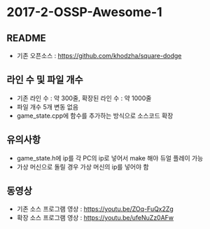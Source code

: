 # 2017-2-OSSP-Awesome-1

## README

- 기존 오픈소스 : https://github.com/khodzha/square-dodge

## 라인 수 및 파일 개수

- 기존 라인 수 : 약 300줄, 확장된 라인 수 : 약 1000줄
- 파일 개수 5개 변동 없음
- game_state.cpp에 함수를 추가하는 방식으로 소스코드 확장

## 유의사항

- game_state.h에 ip를 각 PC의 ip로 넣어서 make 해야 듀얼 플레이 가능
- 가상 머신으로 돌릴 경우 가상 머신의 ip를 넣어야 함

## 동영상

- 기존 소스 프로그램 영상 : https://youtu.be/ZOq-FuQx2Zg
- 확장 소스 프로그램 영상 : https://youtu.be/ufeNuZz0AFw


## 
